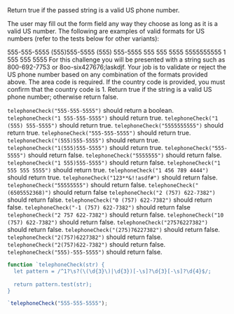 Return true if the passed string is a valid US phone number.

The user may fill out the form field any way they choose as long as it is a valid US number. The following are examples of valid formats for US numbers (refer to the tests below for other variants):

555-555-5555
(555)555-5555
(555) 555-5555
555 555 5555
5555555555
1 555 555 5555
For this challenge you will be presented with a string such as 800-692-7753 or 8oo-six427676;laskdjf. Your job is to validate or reject the US phone number based on any combination of the formats provided above. The area code is required. If the country code is provided, you must confirm that the country code is 1. Return true if the string is a valid US phone number; otherwise return false.

`telephoneCheck("555-555-5555")` should return a boolean.
`telephoneCheck("1 555-555-5555")` should return true.
`telephoneCheck("1 (555) 555-5555")` should return true.
`telephoneCheck("5555555555")` should return true.
`telephoneCheck("555-555-5555")` should return true.
`telephoneCheck("(555)555-5555")` should return true.
`telephoneCheck("1(555)555-5555")` should return true.
`telephoneCheck("555-5555")` should return false.
`telephoneCheck("5555555")` should return false.
`telephoneCheck("1 555)555-5555")` should return false.
`telephoneCheck("1 555 555 5555")` should return true.
`telephoneCheck("1 456 789 4444")` should return true.
`telephoneCheck("123**&!!asdf#")` should return false.
`telephoneCheck("55555555")` should return false.
`telephoneCheck("(6505552368)")` should return false
`telephoneCheck("2 (757) 622-7382")` should return false.
`telephoneCheck("0 (757) 622-7382")` should return false.
`telephoneCheck("-1 (757) 622-7382")` should return false
`telephoneCheck("2 757 622-7382")` should return false.
`telephoneCheck("10 (757) 622-7382")` should return false.
`telephoneCheck("27576227382")` should return false.
`telephoneCheck("(275)76227382")` should return false.
`telephoneCheck("2(757)6227382")` should return false.
`telephoneCheck("2(757)622-7382")` should return false.
`telephoneCheck("555)-555-5555")` should return false.

```js
function `telephoneCheck(str) {
  let pattern = /^1?\s?(\(\d{3}\)|\d{3})[-\s]?\d{3}[-\s]?\d{4}$/;
  
  return pattern.test(str);
}

`telephoneCheck("555-555-5555");
```